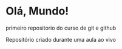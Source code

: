 # Olá, Mundo!
 primeiro repositorio do curso de git e github

Repositório criado durante uma aula ao vivo